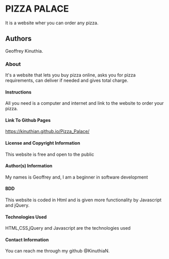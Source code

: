 # PIZZA PALACE
It is a website wher you can order any pizza.

## Authors
Geoffrey Kinuthia.

### About
It's a website that lets you buy pizza online, asks you for pizza requirements, can deliver if needed and gives total charge.

#### Instructions
All you need is a computer and internet and link to the website to order your pizza.

#### Link To Github Pages
https://kinuthian.github.io/Pizza_Palace/

#### License and Copyright Information
This website is free and  open to the public

#### Author(s) Information
My names is Geoffrey and, I am a beginner in software development

#### BDD
This website is coded in Html and is given more functionality by Javascript and jQuery.

#### Technologies Used
HTML,CSS,jQuery and Javascript are the technologies used

#### Contact Information
You can reach me through my github @KinuthiaN.
